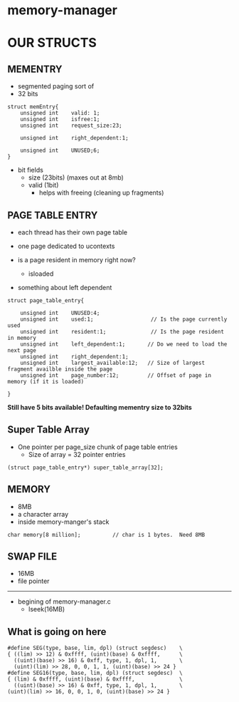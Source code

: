 # memory-manager


# OUR STRUCTS 

## MEMENTRY 
+ segmented paging sort of
+ 32 bits 


```
struct memEntry{
    unsigned int    valid: 1;
    unsigned int    isfree:1;
    unsigned int    request_size:23;

    unsigned int    right_dependent:1; 

    unsigned int    UNUSED;6;
}

```

+ bit fields
    * size (23bits) (maxes out at 8mb)
    * valid (1bit)
        - helps with freeing (cleaning up fragments) 






## PAGE TABLE ENTRY
+ each thread has their own page table 

+ one page dedicated to ucontexts 
+ is a page resident in memory right now?
    + isloaded 
+ something about left dependent 



```
struct page_table_entry{

    unsigned int    UNUSED:4;
    unsigned int    used:1;                  // Is the page currently used 
    unsigned int    resident:1;              // Is the page resident in memory 
    unsigned int    left_dependent:1;       // Do we need to load the next page
    unsigned int    right_dependent:1; 
    unsigned int    largest_available:12;   // Size of largest fragment availble inside the page
    unsigned int    page_number:12;         // Offset of page in memory (if it is loaded)

}
```
 
**Still have 5 bits available!  Defaulting mementry size to 32bits**


## Super Table Array 
+ One pointer per page_size chunk of page table entries 
    * Size of array = 32 pointer entries  


```
(struct page_table_entry*) super_table_array[32];
```





## MEMORY 
+ 8MB 
+ a character array 
+ inside memory-manger's stack 

```
char memory[8 million];          // char is 1 bytes.  Need 8MB
```



## SWAP FILE 
+ 16MB 
+ file pointer





__________________________________________

+ begining of memory-manager.c 
    * lseek(16MB)



## What is going on here 

```
#define SEG(type, base, lim, dpl) (struct segdesc)    \
{ ((lim) >> 12) & 0xffff, (uint)(base) & 0xffff,      \
  ((uint)(base) >> 16) & 0xff, type, 1, dpl, 1,       \
  (uint)(lim) >> 28, 0, 0, 1, 1, (uint)(base) >> 24 }
#define SEG16(type, base, lim, dpl) (struct segdesc)  \
{ (lim) & 0xffff, (uint)(base) & 0xffff,              \
  ((uint)(base) >> 16) & 0xff, type, 1, dpl, 1,       \
(uint)(lim) >> 16, 0, 0, 1, 0, (uint)(base) >> 24 }

```